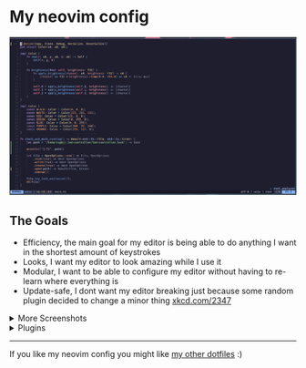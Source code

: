 # My neovim config

![](content/code.png) 

## The Goals

- Efficiency, the main goal for my editor is being able to do anything I want in the shortest amount of keystrokes
- Looks, I want my editor to look amazing while I use it
- Modular, I want to be able to configure my editor without having to re-learn where everything is
- Update-safe, I dont want my editor breaking just because some random plugin decided to change a minor thing [xkcd.com/2347](https://xkcd.com/2347/)

<details>
<summary>More Screenshots</summary>

![](content/dashboard.png) 
![](content/code.png) 
![](content/git.png) 
![](content/telescope.png) 
![](content/markdown.png) 

</details>

<details>

<summary>Plugins</summary>

- [catppuccin](https://github.com/catppuccin/nvim) - Colour Theme
- [cmp-nvim-lsp](https://github.com/hrsh7th/cmp-nvim-lsp) - Autocomplete lsp entries
- [cmp_luasnip](https://github.com/saadparwaiz1/cmp_luasnip) - Autocomplete snippets
- [dressing.nvim](https://github.com/stevearc/dressing.nvim) - Beautiful ui
- [fidget.nvim](https://github.com/j-hui/fidget.nvim) - LSP Messages
- [friendly-snippets](https://github.com/rafamadriz/friendly-snippets) - Premade snippets
- [gitsigns.nvim](https://github.com/lewis6991/gitsigns.nvim) - Git signs on the left
- [indent-blankline.nvim](https://github.com/lukas-reineke/indent-blankline.nvim) - Shows indentation
- [lazy.nvim](https://github.com/folke/lazy.nvim) - Plugin Manager
- [logos.vim](https://github.com/Tyilo/logos.vim) - Syntax highlighting for logos
- [lualine.nvim](https://github.com/nvim-lualine/lualine.nvim) - Nice status bar
- [LuaSnip](https://github.com/L3MON4D3/LuaSnip) - Snippets engine
- [mason-lspconfig.nvim](https://github.com/williamboman/mason-lspconfig.nvim) - Automatic integration with mason + lspconfig
- [mason-nvim-dap.nvim](https://github.com/jay-babu/mason-nvim-dap.nvim) - Automatic integration with mason + dap
- [mason.nvim](https://github.com/williamboman/mason.nvim) - Installs LSPs for you
- [mini.icons](https://github.com/echasnovski/mini.icons) - Fancy icons
- [mini.pairs](https://github.com/echasnovski/mini.pairs) - Automatically inserts the closing bracket / quote
- [mini.surround](https://github.com/echasnovski/mini.surround) - Makes working with character pairs easy
- [neocord](https://github.com/IogaMaster/neocord) - Discord presence
- [lazydev.nvim](https://github.com/folke/lazydev.nvim) - Neovim-related autocomplete in lua files
- [nvim-cmp](https://github.com/hrsh7th/nvim-cmp) - Autocompletion engine
- [nvim-dap](https://github.com/mfussenegger/nvim-dap) - Debugger engine
- [nvim-dap-go](https://github.com/leoluz/nvim-dap-go) - Go Debugger
- [nvim-dap-ui](https://github.com/rcarriga/nvim-dap-ui) - Debugger ui
- [nvim-jdtls](https://github.com/mfussenegger/nvim-jdtls) - Better java tooling
- [nvim-lspconfig](https://github.com/neovim/nvim-lspconfig) - LSPs
- [nvim-nio](https://github.com/nvim-neotest/nvim-nio) - Async io
- [nvim-treesitter](https://github.com/nvim-treesitter/nvim-treesitter) - Syntax highlighting, automated indentation and other fun utils
- [nvim-treesitter-textobjects](https://github.com/nvim-treesitter/nvim-treesitter-textobjects) - Allows working with 'textobjects'
- [oil.nvim](https://github.com/stevearc/oil.nvim) - File browser / manager
- [plenary.nvim](https://github.com/nvim-lua/plenary.nvim) - Random util functions
- [qmk.nvim](https://github.com/codethread/qmk.nvim) - Automatically formats qmk keyboard layout
- [snacks.nvim](https://github.com/folke/snacks.nvim) - Dashboard, Toggle keybinds (offers other things which i'm not using too)
- [telescope-fzf-native.nvim](https://github.com/nvim-telescope/telescope-fzf-native.nvim) - Uses `fzf` for telescope
- [telescope-live-grep-args.nvim](https://github.com/nvim-telescope/telescope-live-grep-args.nvim) - Allows more control over telescope grep
- [telescope.nvim](https://github.com/nvim-telescope/telescope.nvim) - Search + Picker
- [treejs](https://github.com/Wansmer/treesj) - Allows code joining / splitting
- [tree-sitter-nu](https://github.com/nushell/tree-sitter-nu) - Treesitter parser for nu
- [vim-be-good](https://github.com/ThePrimeagen/vim-be-good) - Games to make you better at vim
- [vim-fanfingtastic](https://github.com/dahu/vim-fanfingtastic) - Makes the default Ff and Tt motions better
- [vim-fugitive](https://github.com/tpope/vim-fugitive) - Git integration
- [vim-repeat](https://github.com/tpope/vim-repeat) - Adds dot repeat support to some plugins
- [vim-rhubarb](https://github.com/tpope/vim-rhubarb) - Github commands
- [vim-sleuth](https://github.com/tpope/vim-sleuth) - Guesses tab size from current file
- [vim-tabby](https://github.com/TabbyML/vim-tabby) - AI (will replace with copilot once I get it)
- [vim-wakatime](https://github.com/wakatime/vim-wakatime) - Wakatime integration
- [which-key.nvim](https://github.com/folke/which-key.nvim) - Shows available keybinds, can be helpful for learning new binds
- [wildfire.nvim](https://github.com/sustech-data/wildfire.nvim) - Better treesitter incremental selection
- [nvim-colorizer.lua](https://github.com/norcalli/nvim-colorizer.lua) - Shows colours in css files
- [render-markdown.nvim](https://github.com/MeanderingProgrammer/render-markdown.nvim) - Renders markdown files while editing
- [rust-tools.nvim](https://github.com/simrat39/rust-tools.nvim) - Better rust tooling

</details>

----------

If you like my neovim config you might like [my other dotfiles](https://github.com/rugmj/.dotfiles) :)

